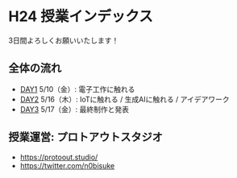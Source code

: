 
# H24 授業インデックス

3日間よろしくお願いいたします！

## 全体の流れ

- [DAY1](./DAY1) 5/10（金）: 電子工作に触れる
- [DAY2](./DAY2) 5/16（木）: IoTに触れる / 生成AIに触れる / アイデアワーク
- [DAY3](./DAY3) 5/17（金）: 最終制作と発表

## 授業運営: プロトアウトスタジオ

- https://protoout.studio/
- https://twitter.com/n0bisuke